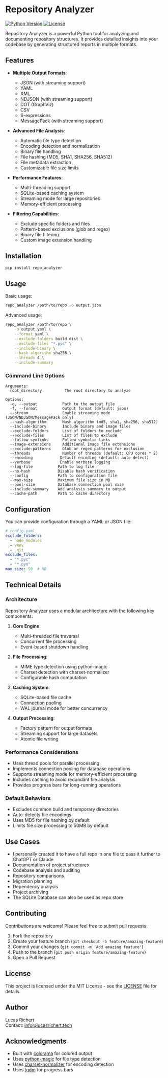 # Repository Analyzer

[![Python Version](https://img.shields.io/badge/python-3.13%2B-blue.svg)](https://www.python.org/downloads/)
[![License](https://img.shields.io/badge/license-MIT-green.svg)](LICENSE)

Repository Analyzer is a powerful Python tool for analyzing and documenting repository structures. It provides detailed insights into your codebase by generating structured reports in multiple formats.

## Features

- **Multiple Output Formats**: 
  - JSON (with streaming support)
  - YAML
  - XML
  - NDJSON (with streaming support)
  - DOT (GraphViz)
  - CSV
  - S-expressions
  - MessagePack (with streaming support)

- **Advanced File Analysis**:
  - Automatic file type detection
  - Encoding detection and normalization
  - Binary file handling
  - File hashing (MD5, SHA1, SHA256, SHA512)
  - File metadata extraction
  - Customizable file size limits

- **Performance Features**:
  - Multi-threading support
  - SQLite-based caching system
  - Streaming mode for large repositories
  - Memory-efficient processing

- **Filtering Capabilities**:
  - Exclude specific folders and files
  - Pattern-based exclusions (glob and regex)
  - Binary file filtering
  - Custom image extension handling

## Installation

```bash
pip install repo_analyzer
```

## Usage

Basic usage:

```bash
repo_analyzer /path/to/repo -o output.json
```

Advanced usage:

```bash
repo_analyzer /path/to/repo \
    -o output.yaml \
    --format yaml \
    --exclude-folders build dist \
    --exclude-files "*.pyc" \
    --include-binary \
    --hash-algorithm sha256 \
    --threads 4 \
    --include-summary
```

### Command Line Options

```
Arguments:
  root_directory          The root directory to analyze

Options:
  -o, --output           Path to the output file
  -f, --format           Output format (default: json)
  --stream               Enable streaming mode (JSON/NDJSON/MessagePack only)
  --hash-algorithm       Hash algorithm (md5, sha1, sha256, sha512)
  --include-binary       Include binary and image files
  --exclude-folders      List of folders to exclude
  --exclude-files        List of files to exclude
  --follow-symlinks      Follow symbolic links
  --image-extensions     Additional image file extensions
  --exclude-patterns     Glob or regex patterns for exclusion
  --threads              Number of threads (default: CPU cores * 2)
  --encoding            Default encoding (default: auto-detect)
  --verbose             Enable verbose logging
  --log-file           Path to log file
  --no-hash            Disable hash verification
  --config             Path to configuration file
  --max-size           Maximum file size in MB
  --pool-size          Database connection pool size
  --include-summary    Add analysis summary to output
  --cache-path         Path to cache directory
```

## Configuration

You can provide configuration through a YAML or JSON file:

```yaml
# config.yaml
exclude_folders:
  - node_modules
  - venv
  - .git
exclude_files:
  - "*.pyc"
  - "*.pyo"
max_size: 50  # MB
```

## Technical Details

### Architecture

Repository Analyzer uses a modular architecture with the following key components:

1. **Core Engine**:
   - Multi-threaded file traversal
   - Concurrent file processing
   - Event-based shutdown handling

2. **File Processing**:
   - MIME type detection using python-magic
   - Charset detection with charset-normalizer
   - Configurable hash computation

3. **Caching System**:
   - SQLite-based file cache
   - Connection pooling
   - WAL journal mode for better concurrency

4. **Output Processing**:
   - Factory pattern for output formats
   - Streaming support for large datasets
   - Atomic file writing

### Performance Considerations

- Uses thread pools for parallel processing
- Implements connection pooling for database operations
- Supports streaming mode for memory-efficient processing
- Includes caching to avoid redundant file analysis
- Provides progress bars for long-running operations

### Default Behaviors

- Excludes common build and temporary directories
- Auto-detects file encodings
- Uses MD5 for file hashing by default
- Limits file size processing to 50MB by default

## Use Cases

- I personally created it to have a full repo in one file to pass it further to ChatGPT or Claude
- Documentation of project structures
- Codebase analysis and auditing
- Repository comparisons
- Migration planning
- Dependency analysis
- Project archiving
- The SQLite Database can also be used as repo store

## Contributing

Contributions are welcome! Please feel free to submit pull requests.

1. Fork the repository
2. Create your feature branch (`git checkout -b feature/amazing-feature`)
3. Commit your changes (`git commit -m 'Add amazing feature'`)
4. Push to the branch (`git push origin feature/amazing-feature`)
5. Open a Pull Request

## License

This project is licensed under the MIT License - see the [LICENSE](LICENSE) file for details.

## Author

Lucas Richert  
Contact: info@lucasrichert.tech

## Acknowledgments

- Built with [colorama](https://pypi.org/project/colorama/) for colored output
- Uses [python-magic](https://pypi.org/project/python-magic/) for file type detection
- Uses [charset-normalizer](https://pypi.org/project/charset-normalizer/) for encoding detection
- Uses [tqdm](https://pypi.org/project/tqdm/) for progress bars
